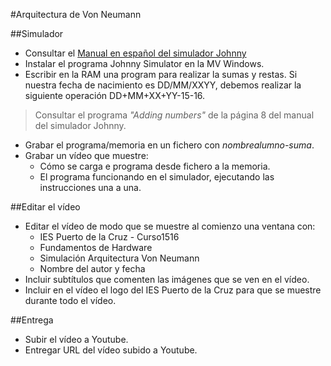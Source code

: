 
#Arquitectura de Von Neumann

##Simulador
* Consultar el [Manual en español del simulador Johnny](https://github.com/dvarrui/libro-de-actividades/tree/master/explicaciones/johnny-simulator/manual-es)
* Instalar el programa Johnny Simulator en la MV Windows.
* Escribir en la RAM una program para realizar la sumas y restas. Si nuestra fecha
de nacimiento es DD/MM/XXYY, debemos realizar la siguiente operación DD+MM+XX+YY-15-16.

> Consultar el programa *"Adding numbers"* de la página 8 del manual del simulador Johnny.

* Grabar el programa/memoria en un fichero con *nombrealumno-suma*.
* Grabar un vídeo que muestre:
    * Cómo se carga e programa desde fichero a la memoria.
    * El programa funcionando en el simulador, ejecutando las instrucciones una a una.

##Editar el vídeo
* Editar el vídeo de modo que se muestre al comienzo una ventana con:
    * IES Puerto de la Cruz - Curso1516
    * Fundamentos de Hardware
    * Simulación Arquitectura Von Neumann
    * Nombre del autor y fecha
* Incluir subtítulos que comenten las imágenes que se ven en el vídeo.
* Incluir en el vídeo el logo del IES Puerto de la Cruz para que se muestre durante todo el vídeo.

##Entrega
* Subir el vídeo a Youtube.
* Entregar URL del vídeo subido a Youtube.
